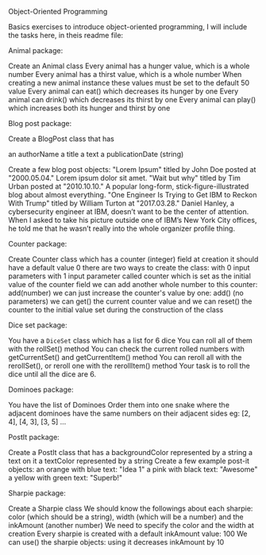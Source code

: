 Object-Oriented Programming

Basics exercises to introduce object-oriented programming, I will include the tasks here, in theis readme file:

Animal package:

Create an Animal class
Every animal has a hunger value, which is a whole number
Every animal has a thirst value, which is a whole number
When creating a new animal instance these values must be set to the default 50 value
Every animal can eat() which decreases its hunger by one
Every animal can drink() which decreases its thirst by one
Every animal can play() which increases both its hunger and thirst by one

Blog post package:

Create a BlogPost class that has

an authorName
a title
a text
a publicationDate (string)

Create a few blog post objects:
"Lorem Ipsum" titled by John Doe posted at "2000.05.04."
Lorem ipsum dolor sit amet.
"Wait but why" titled by Tim Urban posted at "2010.10.10."
A popular long-form, stick-figure-illustrated blog about almost everything.
"One Engineer Is Trying to Get IBM to Reckon With Trump" titled by William Turton at "2017.03.28."
Daniel Hanley, a cybersecurity engineer at IBM, doesn’t want to be the center of attention. When I asked to take his 
picture outside one of IBM’s New York City offices, he told me that he wasn’t really into the whole organizer profile
thing.

Counter package:

Create Counter class
which has a counter (integer) field
at creation it should have a default value 0
there are two ways to create the class:
with 0 input parameters
with 1 input parameter called counter which is set as the initial value of the counter field
we can add another whole number to this counter: add(number)
we can just increase the counter's value by one: add() (no parameters)
we can get() the current counter value
and we can reset() the counter to the initial value set during the construction of the class

Dice set package:

You have a `DiceSet` class which has a list for 6 dice
You can roll all of them with the rollSet() method 
You can check the current rolled numbers with getCurrentSet() and getCurrentItem() method
You can reroll all with the rerollSet(), or reroll one with the rerollItem() method
Your task is to roll the dice until all the dice are 6.

Dominoes package:

You have the list of Dominoes
Order them into one snake where the adjacent dominoes have the same numbers on their adjacent sides
eg: [2, 4], [4, 3], [3, 5] ...

PostIt package:

Create a PostIt class that has
a backgroundColor represented by a string
a text on it
a textColor represented by a string
Create a few example post-it objects:
an orange with blue text: "Idea 1"
a pink with black text: "Awesome"
a yellow with green text: "Superb!"

Sharpie package:

Create a Sharpie class
We should know the followings about each sharpie:
color (which should be a string),
width (which will be a number) and the
inkAmount (another number)
We need to specify the color and the width at creation
Every sharpie is created with a default inkAmount value: 100
We can use() the sharpie objects: using it decreases inkAmount by 10
